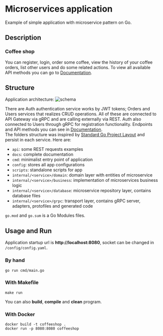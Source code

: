 # Microservices application

Example of simple application with microservice pattern on Go.

## Description
### **Coffee shop**
You can register, login, order some coffee, view the history of your coffee orders, list other users and do some related actions. To view all available API methods you can go to [Documentation](/docs/documentation.md).

## Structure
Application architecture:
![schema](https://i.imgur.com/Z6z7mAs.jpg)

There are Auth authentication service works by JWT tokens; Orders and Users services that realizes CRUD operations. All of these are connected to API Gateway via gRPC and are calling externally via REST. Auth also connected to Users through gRPC for registration functionality. Endpoints and API methods you can see in [Documentation](/docs/documentation.md). \
The folders structure was inspired by [Standard Go Project Layout](https://github.com/golang-standards/project-layout) and persist in each service. Here are:
- `api`: some REST requests examples
- `docs`: complete documentation
- `cmd`: minimalist entry point of application
- `config`: stores all app configurations
- `scripts`: standalone scripts for app
- `internal/<service>/domain`: domain layer with entities of microservice
- `internal/<service>/business`: implementation of microservices business logic
- `internal/<service>/database`: microservice repository layer, contains database files
- `internal/<service>/grpc`: transport layer, contains gRPC server, adapters, protofiles and generated code

`go.mod` and `go.sum` is a Go Modules files.

## Usage and Run
Application startup url is **http://localhost:8080**, socket can be changed in `/config/config.yaml`.

### By hand
```shell
go run cmd/main.go
```
### With Makefile
```shell
make run
```
You can also **build**, **compile** and **clean** program.
### With Docker
```shell
docker build -t coffeeshop .
docker run -p 8080:8080 coffeeshop
```
